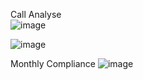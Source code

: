 
Call Analyse   
![image](https://github.com/user-attachments/assets/6da8d008-cc94-4956-894f-3b670ea89414)  


![image](https://github.com/user-attachments/assets/25f404a6-9f6b-4321-914d-29fa95d99226)

Monthly Compliance
![image](https://github.com/user-attachments/assets/d458031b-e341-4dea-8824-a7bb3fd1926a)
